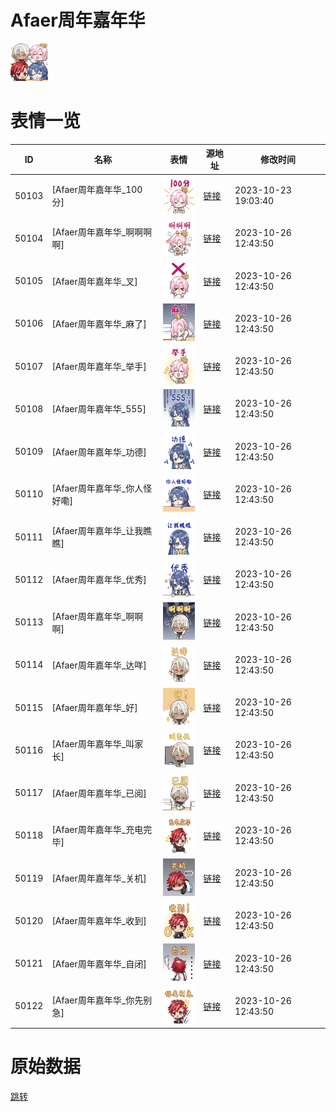 # Afaer周年嘉年华

<img src="./cover.png" height="60" alt="cover" />

# 表情一览

|ID|名称|表情|源地址|修改时间|
|----|----|----|----|----|
|50103|[Afaer周年嘉年华_100分]|<img src="./pic/050103_%5BAfaer周年嘉年华_100分%5D.png" height="60" alt="100分"/>|[链接](https://i0.hdslb.com/bfs/emote/7c1c3056db33530ab6ebb27ebc1c0087783b3328.png)|2023-10-23 19:03:40|
|50104|[Afaer周年嘉年华_啊啊啊啊]|<img src="./pic/050104_%5BAfaer周年嘉年华_啊啊啊啊%5D.png" height="60" alt="啊啊啊啊"/>|[链接](https://i0.hdslb.com/bfs/emote/115796c7c1ba92139a0c210e5dadb8a7241b4272.png)|2023-10-26 12:43:50|
|50105|[Afaer周年嘉年华_叉]|<img src="./pic/050105_%5BAfaer周年嘉年华_叉%5D.png" height="60" alt="叉"/>|[链接](https://i0.hdslb.com/bfs/emote/681cb055b11783dbc3f07c0544f94a2cba715a9d.png)|2023-10-26 12:43:50|
|50106|[Afaer周年嘉年华_麻了]|<img src="./pic/050106_%5BAfaer周年嘉年华_麻了%5D.png" height="60" alt="麻了"/>|[链接](https://i0.hdslb.com/bfs/emote/f0ff38e1d73da8cf3dcf67b571a76baee2582bbe.png)|2023-10-26 12:43:50|
|50107|[Afaer周年嘉年华_举手]|<img src="./pic/050107_%5BAfaer周年嘉年华_举手%5D.png" height="60" alt="举手"/>|[链接](https://i0.hdslb.com/bfs/emote/794eb406501c5565ca0f839957876538ddcc754e.png)|2023-10-26 12:43:50|
|50108|[Afaer周年嘉年华_555]|<img src="./pic/050108_%5BAfaer周年嘉年华_555%5D.png" height="60" alt="555"/>|[链接](https://i0.hdslb.com/bfs/emote/eb2528778d584827f6d1717824fa079441147470.png)|2023-10-26 12:43:50|
|50109|[Afaer周年嘉年华_功德]|<img src="./pic/050109_%5BAfaer周年嘉年华_功德%5D.png" height="60" alt="功德"/>|[链接](https://i0.hdslb.com/bfs/emote/da0e1d4a9adb65114b7240b387021793a6946ecc.png)|2023-10-26 12:43:50|
|50110|[Afaer周年嘉年华_你人怪好嘞]|<img src="./pic/050110_%5BAfaer周年嘉年华_你人怪好嘞%5D.png" height="60" alt="你人怪好嘞"/>|[链接](https://i0.hdslb.com/bfs/emote/722e1a6933cb5f3f60ed01a5c6e5aff96afb9f7b.png)|2023-10-26 12:43:50|
|50111|[Afaer周年嘉年华_让我瞧瞧]|<img src="./pic/050111_%5BAfaer周年嘉年华_让我瞧瞧%5D.png" height="60" alt="让我瞧瞧"/>|[链接](https://i0.hdslb.com/bfs/emote/fadaaa338ab03eb8b79d3c7cc3943689ea2d8906.png)|2023-10-26 12:43:50|
|50112|[Afaer周年嘉年华_优秀]|<img src="./pic/050112_%5BAfaer周年嘉年华_优秀%5D.png" height="60" alt="优秀"/>|[链接](https://i0.hdslb.com/bfs/emote/73665bcbede0bc61d0e5a4e21dd0316ff9650d0f.png)|2023-10-26 12:43:50|
|50113|[Afaer周年嘉年华_啊啊啊]|<img src="./pic/050113_%5BAfaer周年嘉年华_啊啊啊%5D.png" height="60" alt="啊啊啊"/>|[链接](https://i0.hdslb.com/bfs/emote/dab45cc4aec60a894bdfdf609bea2e9bbccf6c0f.png)|2023-10-26 12:43:50|
|50114|[Afaer周年嘉年华_达咩]|<img src="./pic/050114_%5BAfaer周年嘉年华_达咩%5D.png" height="60" alt="达咩"/>|[链接](https://i0.hdslb.com/bfs/emote/c64c91eabba8b9345511203602658b0f78792523.png)|2023-10-26 12:43:50|
|50115|[Afaer周年嘉年华_好]|<img src="./pic/050115_%5BAfaer周年嘉年华_好%5D.png" height="60" alt="好"/>|[链接](https://i0.hdslb.com/bfs/emote/84c88e2d0fada640a1a559d862d7d2e2bfe514b0.png)|2023-10-26 12:43:50|
|50116|[Afaer周年嘉年华_叫家长]|<img src="./pic/050116_%5BAfaer周年嘉年华_叫家长%5D.png" height="60" alt="叫家长"/>|[链接](https://i0.hdslb.com/bfs/emote/83f34ff27545b57549820640084e823e1dbf2878.png)|2023-10-26 12:43:50|
|50117|[Afaer周年嘉年华_已阅]|<img src="./pic/050117_%5BAfaer周年嘉年华_已阅%5D.png" height="60" alt="已阅"/>|[链接](https://i0.hdslb.com/bfs/emote/b270aba668f7eb48b0b82cf6643f8ee02e3a0700.png)|2023-10-26 12:43:50|
|50118|[Afaer周年嘉年华_充电完毕]|<img src="./pic/050118_%5BAfaer周年嘉年华_充电完毕%5D.png" height="60" alt="充电完毕"/>|[链接](https://i0.hdslb.com/bfs/emote/ce58eb521bbcd53b18a3f0e2ed24744141e7999e.png)|2023-10-26 12:43:50|
|50119|[Afaer周年嘉年华_关机]|<img src="./pic/050119_%5BAfaer周年嘉年华_关机%5D.png" height="60" alt="关机"/>|[链接](https://i0.hdslb.com/bfs/emote/0fd06cf798dba36ab5b7d08704880386f581470b.png)|2023-10-26 12:43:50|
|50120|[Afaer周年嘉年华_收到]|<img src="./pic/050120_%5BAfaer周年嘉年华_收到%5D.png" height="60" alt="收到"/>|[链接](https://i0.hdslb.com/bfs/emote/025b9f510403b661ea6c26f82a64d42037be13b2.png)|2023-10-26 12:43:50|
|50121|[Afaer周年嘉年华_自闭]|<img src="./pic/050121_%5BAfaer周年嘉年华_自闭%5D.png" height="60" alt="自闭"/>|[链接](https://i0.hdslb.com/bfs/emote/c3ad11c9945ca98f4ca8c7c81f65fde1ecb88b3e.png)|2023-10-26 12:43:50|
|50122|[Afaer周年嘉年华_你先别急]|<img src="./pic/050122_%5BAfaer周年嘉年华_你先别急%5D.png" height="60" alt="你先别急"/>|[链接](https://i0.hdslb.com/bfs/emote/7bb569fd5b3ad7af6f783a7cc1fb28fd56654306.png)|2023-10-26 12:43:50|

# 原始数据

[跳转](./raw.json)

